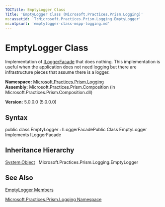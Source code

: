 ```yaml
---
TOCTitle: EmptyLogger Class
Title: 'EmptyLogger Class (Microsoft.Practices.Prism.Logging)'
ms:assetid: 'T:Microsoft.Practices.Prism.Logging.EmptyLogger'
ms:mtpsurl: 'emptylogger-class-mspp-logging.md'
---
```


# EmptyLogger Class

Implementation of [ILoggerFacade](https://msdn.microsoft.com/library/microsoft.practices.prism.logging.iloggerfacade) that does nothing. This implementation is useful when the application does not need logging but there are infrastructure pieces that assume there is a logger.

**Namespace:** [Microsoft.Practices.Prism.Logging](https://msdn.microsoft.com/library/microsoft.practices.prism.logging)
**Assembly:** Microsoft.Practices.Prism.Composition (in Microsoft.Practices.Prism.Composition.dll)

**Version:** 5.0.0.0 (5.0.0.0)

## Syntax
public class EmptyLogger : ILoggerFacadePublic Class EmptyLogger Implements ILoggerFacade

## Inheritance Hierarchy

<span id="familyToggle"></span>[System.Object](http://msdn.microsoft.com/en-us/library/e5kfa45b)
  Microsoft.Practices.Prism.Logging.EmptyLogger

## See Also
[EmptyLogger Members](https://msdn.microsoft.com/allmembers.t:microsoft.practices.prism.logging.emptylogger)

[Microsoft.Practices.Prism.Logging Namespace](https://msdn.microsoft.com/library/microsoft.practices.prism.logging)
